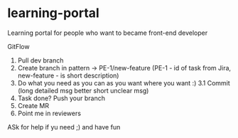 # learning-portal
Learning portal for people who want to became front-end developer

GitFlow 

1. Pull dev branch
2. Create branch in pattern -> PE-1/new-feature (PE-1 - id of task from Jira, new-feature - is short description)
3. Do what you need as you can as you want where you want :)
3.1 Commit (long detailed msg better short unclear msg)
4. Task done? Push your branch
5. Create MR
6. Point me in reviewers 

ASk for help if yu need ;) and have fun
